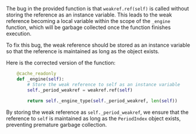 The bug in the provided function is that `weakref.ref(self)` is called without storing the reference as an instance variable. This leads to the weak reference becoming a local variable within the scope of the `_engine` function, which will be garbage collected once the function finishes execution. 

To fix this bug, the weak reference should be stored as an instance variable so that the reference is maintained as long as the object exists.

Here is the corrected version of the function:
```python
    @cache_readonly
    def _engine(self):
        # Store the weak reference to self as an instance variable
        self._period_weakref = weakref.ref(self)
        
        return self._engine_type(self._period_weakref, len(self))
```

By storing the weak reference as `self._period_weakref`, we ensure that the reference to `self` is maintained as long as the `PeriodIndex` object exists, preventing premature garbage collection.